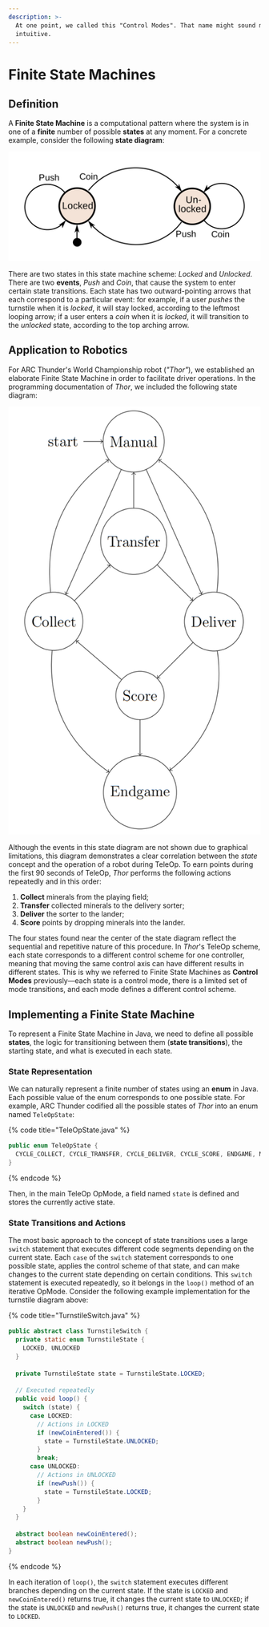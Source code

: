 ```yaml
---
description: >-
  At one point, we called this "Control Modes". That name might sound more
  intuitive.
---
```


# Finite State Machines

## Definition

A **Finite State Machine** is a computational pattern where the system is in one of a **finite** number of possible **states** at any moment. For a concrete example, consider the following **state diagram**:

![Simple state diagram for a turnstile (Chetvorno, via Wikimedia Commons)](<../.gitbook/assets/image (18).png>)

There are two states in this state machine scheme: _Locked_ and _Unlocked_. There are two **events**, _Push_ and _Coin_, that cause the system to enter certain state transitions. Each state has two outward-pointing arrows that each correspond to a particular event: for example, if a user _pushes_ the turnstile when it is _locked_, it will stay locked, according to the leftmost looping arrow; if a user enters a _coin_ when it is _locked_, it will transition to the _unlocked_ state, according to the top arching arrow.

## Application to Robotics

For ARC Thunder's World Championship robot (_"Thor"_), we established an elaborate Finite State Machine in order to facilitate driver operations. In the programming documentation of _Thor_, we included the following state diagram:

![State diagram for Thor's TeleOp](<../.gitbook/assets/image (19).png>)

Although the events in this state diagram are not shown due to graphical limitations, this diagram demonstrates a clear correlation between the _state_ concept and the operation of a robot during TeleOp. To earn points during the first 90 seconds of TeleOp, _Thor_ performs the following actions repeatedly and in this order:

1. **Collect** minerals from the playing field;
2. **Transfer** collected minerals to the delivery sorter;
3. **Deliver** the sorter to the lander;
4. **Score** points by dropping minerals into the lander.

The four states found near the center of the state diagram reflect the sequential and repetitive nature of this procedure. In _Thor_'s TeleOp scheme, each state corresponds to a different control scheme for one controller, meaning that moving the same control axis can have different results in different states. This is why we referred to Finite State Machines as **Control Modes** previously—each state is a control mode, there is a limited set of mode transitions, and each mode defines a different control scheme.

## Implementing a Finite State Machine

To represent a Finite State Machine in Java, we need to define all possible **states**, the logic for transitioning between them (**state transitions**), the starting state, and what is executed in each state.

### State Representation

We can naturally represent a finite number of states using an **enum** in Java. Each possible value of the enum corresponds to one possible state. For example, ARC Thunder codified all the possible states of _Thor_ into an enum named `TeleOpState`:

{% code title="TeleOpState.java" %}
```java
public enum TeleOpState {
  CYCLE_COLLECT, CYCLE_TRANSFER, CYCLE_DELIVER, CYCLE_SCORE, ENDGAME, MANUAL
}
```
{% endcode %}

Then, in the main TeleOp OpMode, a field named `state` is defined and stores the currently active state.

### State Transitions and Actions

The most basic approach to the concept of state transitions uses a large `switch` statement that executes different code segments depending on the current state. Each `case` of the `switch` statement corresponds to one possible state, applies the control scheme of that state, and can make changes to the current state depending on certain conditions. This `switch` statement is executed repeatedly, so it belongs in the `loop()` method of an iterative OpMode. Consider the following example implementation for the turnstile diagram above:

{% code title="TurnstileSwitch.java" %}
```java
public abstract class TurnstileSwitch {
  private static enum TurnstileState {
    LOCKED, UNLOCKED
  }

  private TurnstileState state = TurnstileState.LOCKED;

  // Executed repeatedly
  public void loop() {
    switch (state) {
      case LOCKED:
        // Actions in LOCKED
        if (newCoinEntered()) {
          state = TurnstileState.UNLOCKED;
        }
        break;
      case UNLOCKED:
        // Actions in UNLOCKED
        if (newPush()) {
          state = TurnstileState.LOCKED;
        }
    }
  }
  
  abstract boolean newCoinEntered();
  abstract boolean newPush();
}
```
{% endcode %}

In each iteration of `loop()`, the `switch` statement executes different branches depending on the current state. If the state is `LOCKED` and `newCoinEntered()` returns true, it changes the current state to `UNLOCKED`; if the state is `UNLOCKED` and `newPush()` returns true, it changes the current state to `LOCKED`.

